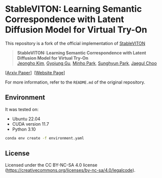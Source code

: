 # StableVITON: Learning Semantic Correspondence with Latent Diffusion Model for Virtual Try-On
This repository is a fork of the official implementation of [StableVITON](https://arxiv.org/abs/2312.01725)

> **StableVITON: Learning Semantic Correspondence with Latent Diffusion Model for Virtual Try-On**<br>
> [Jeongho Kim](https://scholar.google.co.kr/citations?user=ucoiLHQAAAAJ&hl=ko), [Gyojung Gu](https://www.linkedin.com/in/gyojung-gu-29033118b/), [Minho Park](https://pmh9960.github.io/), [Sunghyun Park](https://psh01087.github.io/), [Jaegul Choo](https://sites.google.com/site/jaegulchoo/) 

[[Arxiv Paper](https://arxiv.org/abs/2312.01725)]&nbsp;
[[Website Page](https://rlawjdghek.github.io/StableVITON/)]&nbsp;

For more information, refer to the `README.md` of the original repository.

## Environment
It was tested on:
* Ubuntu 22.04
* CUDA version 11.7
* Python 3.10
```bash
conda env create -f environment.yaml
```

## License
Licensed under the CC BY-NC-SA 4.0 license (https://creativecommons.org/licenses/by-nc-sa/4.0/legalcode).